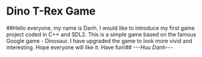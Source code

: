 # Dino T-Rex Game
##Hello everyone, my name is Danh. I would like to introduce my first game project coded in C++ and SDL2. This is a simple game based on the famous Google game - Dinosaur. I have upgraded the game to look more vivid and interesting. Hope everyone will like it. Have fun!##
_---Huu Danh---_
